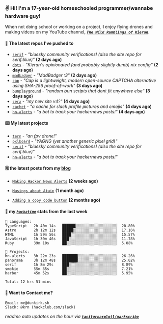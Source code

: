 ### ✌️ Hi! I'm a 17-year-old homeschooled programmer/wannabe hardware guy!

When not doing school or working on a project, I enjoy flying drones and making videos on my YouTube channel, [**_`The Wild Ramblings of Kieran`_**](https://youtube.com/@kieran.rambles).

#### 👷 The latest repos I've pushed to

- [`serif`](https://github.com/taciturnaxolotl/serif) - _"bluesky community verifications! (also the site repo for serif.blue)"_ **(2 days ago)**
- [`dots`](https://github.com/taciturnaxolotl/dots) - _"Kieran's opinionated (and probably slightly dumb) nix config"_ **(2 days ago)**
- [`madbadger`](https://github.com/taciturnaxolotl/madbadger) - _"MadBadger :3"_ **(2 days ago)**
- [`cap`](https://github.com/tiagorangel1/cap) - _"Cap is a lightweight, modern open-source CAPTCHA alternative using SHA-256 proof-of-work"_ **(3 days ago)**
- [`bunplayground`](https://github.com/taciturnaxolotl/bunplayground) - _"random bun scripts that dont fit anywhere else"_ **(3 days ago)**
- [`zera`](https://github.com/taciturnaxolotl/zera) - _"my new site v4?"_ **(4 days ago)**
- [`cachet`](https://github.com/taciturnaxolotl/cachet) - _"a cache for slack profile pictures and emojis"_ **(4 days ago)**
- [`hn-alerts`](https://github.com/taciturnaxolotl/hn-alerts) - _"a bot to track your hackernews posts!"_ **(4 days ago)**

#### ⌨️ My latest projects

- [`tern`](https://github.com/taciturnaxolotl/tern) - _"an fpv drone!"_
- [`pxlboard`](https://github.com/taciturnaxolotl/pxlboard) - _"YAGNG (yet another generic pixel grid)"_
- [`serif`](https://github.com/taciturnaxolotl/serif) - _"bluesky community verifications! (also the site repo for serif.blue)"_
- [`hn-alerts`](https://github.com/taciturnaxolotl/hn-alerts) - _"a bot to track your hackernews posts!"_

#### 🗒️ the latest posts from my [blog](https://dunkirk.sh)

- [`Making Hacker News Alerts`](https://dunkirk.sh/blog/hn-alerts/) **(2 weeks ago)**

- [`Musings about Atuin`](https://dunkirk.sh/blog/atuin/) **(1 month ago)**

- [`Adding a copy code button`](https://dunkirk.sh/blog/adding-a-copy-button/) **(2 months ago)**



#### 📡 my [_`hackatime`_](https://waka.hackclub.com) stats from the last week

```text
💾 Languages:
TypeScript   2h 40m 14s   ██████░░░░░░░░░░░░░░░░░░░  20.80%
Astro        2h 12m 12s   █████░░░░░░░░░░░░░░░░░░░░  17.16%
HTML         1h 59m 56s   ████░░░░░░░░░░░░░░░░░░░░░  15.57%
JavaScript   1h 30m 46s   ███░░░░░░░░░░░░░░░░░░░░░░  11.78%
Ruby         39m 10s      ██░░░░░░░░░░░░░░░░░░░░░░░  5.08%

💼 Projects:
hn-alerts    3h 22m 23s   ███████░░░░░░░░░░░░░░░░░░  26.26%
panorama     3h 12m 48s   ███████░░░░░░░░░░░░░░░░░░  25.02%
serif        1h 8m 29s    ███░░░░░░░░░░░░░░░░░░░░░░  8.89%
smokie       55m 35s      ██░░░░░░░░░░░░░░░░░░░░░░░  7.21%
harbor       45m 52s      ██░░░░░░░░░░░░░░░░░░░░░░░  5.95%

Total: 12 hrs 51 mins
```

#### 📮 Want to Contact me?

```text
Email: me@dunkirk.sh
Slack: @krn (hackclub.com/slack)
```

_readme auto updates on the hour via [**`taciturnaxolotl/markscribe`**](https://github.com/taciturnaxolotl/markscribe)_

